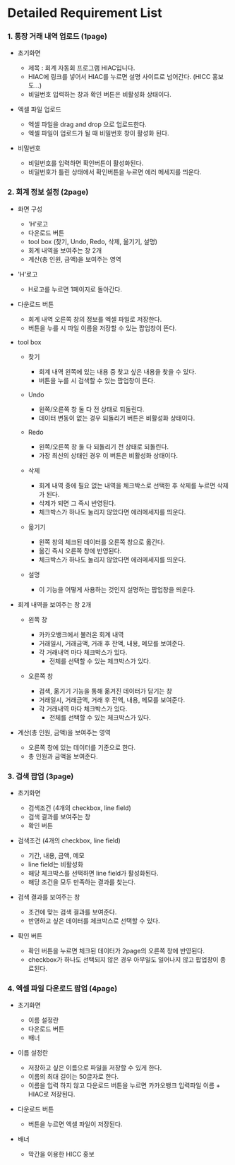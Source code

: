 # Detailed Requirement List

### 1. 통장 거래 내역 업로드 (1page)
+ 초기화면
  + 제목 :  회계 자동회 프로그램 HIAC입니다.
  + HIAC에 링크를 넣어서 HIAC를 누르면 설명 사이트로 넘어간다. (HICC 홍보도...)
  + 비밀번호 입력하는 창과 확인 버튼은 비활성화 상태이다.


+ 엑셀 파일 업로드
  + 엑셀 파일을 drag and drop 으로 업로드한다.
  + 엑셀 파일이 업로드가 될 때 비밀번호 창이 활성화 된다.


+ 비밀번호
    + 비밀번호를 입력하면 확인버튼이 활성화된다.
    + 비밀번호가 틀린 상태에서 확인버튼을 누르면 에러 메세지를 띄운다.
    


### 2. 회계 정보 설정 (2page)
+ 화면 구성
  + 'H'로고
  + 다운로드 버튼
  + tool box (찾기, Undo, Redo, 삭제, 옮기기, 설명)
  + 회계 내역을 보여주는 창 2개
  + 계산(총 인원, 금액)을 보여주는 영역


+ 'H'로고
  + H로고를 누르면 1페이지로 돌아간다.


+ 다운로드 버튼
  + 회계 내역 오른쪽 창의 정보를 엑셀 파일로 저장한다.
  + 버튼을 누를 시 파일 이름을 저장할 수 있는 팝업창이 뜬다.


+ tool box
  + 찾기
    + 회계 내역 왼쪽에 있는 내용 중 찾고 싶은 내용을 찾을 수 있다.
    + 버튼을 누를 시 검색할 수 있는 팝업창이 뜬다.
    
  + Undo
    + 왼쪽/오른쪽 창 둘 다 전 상태로 되돌린다.
    + 데이터 변동이 없는 경우 되돌리기 버튼은 비활성화 상태이다.

  + Redo
    + 왼쪽/오른쪽 창 둘 다 되돌리기 전 상태로 되돌린다.
    + 가장 최신의 상태인 경우 이 버튼은 비활성화 상태이다.
    
  + 삭제
    + 회계 내역 중에 필요 없는 내역을 체크박스로 선택한 후 삭제를 누르면 삭제가 된다.
    + 삭제가 되면 그 즉시 반영된다.
    + 체크박스가 하나도 눌리지 않았다면 에러메세지를 띄운다.
    
  + 옮기기
    + 왼쪽 창의 체크된 데이터를 오른쪽 창으로 옮긴다.
    + 옮긴 즉시 오른쪽 창에 반영된다.
    + 체크박스가 하나도 눌리지 않았다면 에러메세지를 띄운다.
    
  + 설명
    + 이 기능을 어떻게 사용하는 것인지 설명하는 팝업창을 띄운다.
    

+ 회계 내역을 보여주는 창 2개
  + 왼쪽 창
    + 카카오뱅크에서 불러온 회계 내역
    + 거래일시, 거래금액, 거래 후 잔액, 내용, 메모를 보여준다.
    + 각 거래내역 마다 체크박스가 있다.
      + 전체를 선택할 수 있는 체크박스가 있다.
  
  + 오른쪽 창
    + 검색, 옮기기 기능을 통해 옮겨진 데이터가 담기는 창
    + 거래일시, 거래금액, 거래 후 잔액, 내용, 메모를 보여준다.
    + 각 거래내역 마다 체크박스가 있다.
      + 전체를 선택할 수 있는 체크박스가 있다.


+ 계산(총 인원, 금액)을 보여주는 영역
  + 오른쪽 창에 있는 데이터를 기준으로 한다.
  + 총 인원과 금액을 보여준다.

### 3. 검색 팝업 (3page)
+ 초기화면
  + 검색조건 (4개의 checkbox, line field)
  + 검색 결과를 보여주는 창
  + 확인 버튼


+ 검색조건 (4개의 checkbox, line field)
  + 기간, 내용, 금액, 메모
  + line field는 비활성화
  + 해당 체크박스를 선택하면 line field가 활성화된다.
  + 해당 조건을 모두 만족하는 결과를 찾는다.


+ 검색 결과를 보여주는 창
  + 조건에 맞는 검색 결과를 보여준다.
  + 반영하고 싶은 데이터를 체크박스로 선택할 수 있다.


+ 확인 버튼
  + 확인 버튼을 누르면 체크된 데이터가 2page의 오른쪽 창에 반영된다.
  + checkbox가 하나도 선택되지 않은 경우 아무일도 일어나지 않고 팝업창이 종료된다.

### 4. 엑셀 파일 다운로드 팝업 (4page)
+ 초기화면
  + 이름 설정란
  + 다운로드 버튼
  + 배너


+ 이름 설정란
  + 저장하고 싶은 이름으로 파일을 저장할 수 있게 한다.
  + 이름의 최대 길이는 50글자로 한다.
  + 이름을 입력 하지 않고 다운로드 버튼을 누르면 카카오뱅크 입력파일 이름 + HIAC로 저장된다.


+ 다운로드 버튼
  + 버튼을 누르면 엑셀 파일이 저장된다.


+ 배너
  + 막간을 이용한 HICC 홍보
